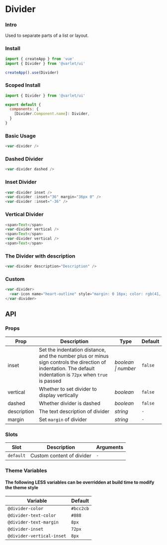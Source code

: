 # Divider

### Intro
Used to separate parts of a list or layout.


### Install

```js
import { createApp } from 'vue'
import { Divider } from '@varlet/ui'

createApp().use(Divider)
```

### Scoped Install

```js
import { Divider } from '@varlet/ui'

export default {
  components: {
    [Divider.Component.name]: Divider,
  }
}
```

### Basic Usage
```js
<var-divider />
```

### Dashed Divider
```js
<var-divider dashed />
```

### Inset Divider
```js
<var-divider inset />
<var-divider :inset="36" margin="36px 0" />
<var-divider :inset="-36" />
```

### Vertical Divider
```js
<span>Text</span>
<var-divider vertical />
<span>Text</span>
<var-divider vertical />
<span>Text</span>
```

### The Divider with description
```js
<var-divider description="Description" />
```

### Custom
```js
<var-divider>
  <var-icon name="heart-outline" style="margin: 0 16px; color: rgb(41, 121, 255);" />
</var-divider>
```


## API

### Props
| Prop | Description | Type | Default | 
| --- | --- | --- | --- | 
| inset | Set the indentation distance, and the number plus or minus sign controls the direction of indentation. The default indentation is `72px` when `true` is passed | _boolean \| number_ | `false` |
| vertical | Whether to set divider to display vertically | _boolean_ | `false` |
| dashed | Whether divider is dashed | _boolean_ | `false` |
| description | The text description of divider | _string_ | `-` |
| margin | Set `margin` of divider | _string_ | `-` |

### Slots
| Slot | Description | Arguments |
| --- | --- | --- |
| `default` | Custom content of divider | `-` |

### Theme Variables
#### The following LESS variables can be overridden at build time to modify the theme style

| Variable | Default |
| --- | --- |
| `@divider-color` | `#bcc2cb` |
| `@divider-text-color` | `#888`|
| `@divider-text-margin` | `8px`|
| `@divider-inset` |  `72px`|
| `@divider-vertical-inset` | `8px`|

